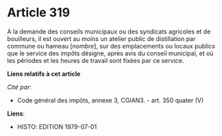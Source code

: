 # Article 319

A la demande des conseils municipaux ou des syndicats agricoles et de bouilleurs, il est ouvert au moins un atelier public de
distillation par commune ou hameau [*nombre*], sur des emplacements ou locaux publics que le service des impôts désigne,
après avis du conseil municipal, et où les périodes et les heures de travail sont fixées par ce service.

**Liens relatifs à cet article**

_Cité par_:

  - Code général des impôts, annexe 3, CGIAN3. - art. 350 quater (V)

**Liens**:

  - HISTO: EDITION 1979-07-01
